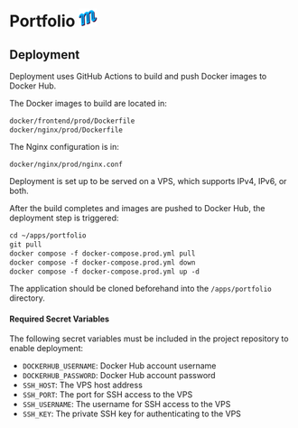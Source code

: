 # Portfolio ![](https://github.com/maciekiwaniuk/portfolio/blob/main/public/img/icons/favicon-32x32.png?raw=true)

## Deployment

Deployment uses GitHub Actions to build and push Docker images to Docker Hub.

The Docker images to build are located in:

    docker/frontend/prod/Dockerfile
    docker/nginx/prod/Dockerfile

The Nginx configuration is in:

    docker/nginx/prod/nginx.conf

Deployment is set up to be served on a VPS, which supports IPv4, IPv6, or both.

After the build completes and images are pushed to Docker Hub, the deployment step is triggered:

    cd ~/apps/portfolio
    git pull
    docker compose -f docker-compose.prod.yml pull
    docker compose -f docker-compose.prod.yml down
    docker compose -f docker-compose.prod.yml up -d

The application should be cloned beforehand into the `/apps/portfolio` directory.

#### Required Secret Variables

The following secret variables must be included in the project repository to enable deployment:

- `DOCKERHUB_USERNAME`: Docker Hub account username
- `DOCKERHUB_PASSWORD`: Docker Hub account password
- `SSH_HOST`: The VPS host address
- `SSH_PORT`: The port for SSH access to the VPS
- `SSH_USERNAME`: The username for SSH access to the VPS
- `SSH_KEY`: The private SSH key for authenticating to the VPS
